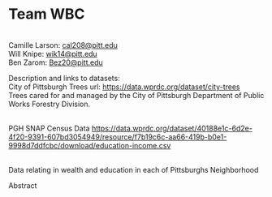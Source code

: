 # Team WBC
<br>Camille Larson: cal208@pitt.edu
<br>Will Knipe: wik14@pitt.edu
<br>Ben Zarom: Bez20@pitt.edu

Description and links to datasets:
<br>City of Pittsburgh Trees url: https://data.wprdc.org/dataset/city-trees
<br>Trees cared for and managed by the City of Pittsburgh Department of Public Works Forestry Division.

<br>PGH SNAP Census Data https://data.wprdc.org/dataset/40188e1c-6d2e-4f20-9391-607bd3054949/resource/f7b19c6c-aa66-419b-b0e1-9998d7ddfcbc/download/education-income.csv

<br>Data relating in wealth and education in each of Pittsburghs Neighborhood 

Abstract
